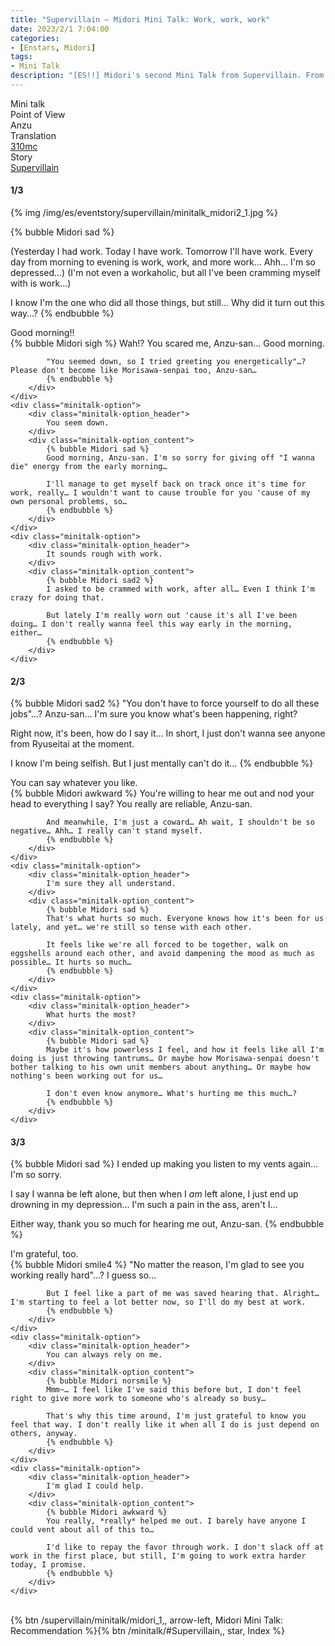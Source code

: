 ```yaml
---
title: "Supervillain – Midori Mini Talk: Work, work, work"
date: 2023/2/1 7:04:00
categories:
- [Enstars, Midori]
tags:
- Mini Talk
description: "[ES!!] Midori's second Mini Talk from Supervillain. From Anzu's POV."
---
```

<div class="three-wrapper" style="--storyColor:#965e7d;--storyColor-rgb:150,94,125;--storyColor-h:326.8;--storyColor-s: 23%;--storyColor-l:47.8%;">
    <div class="info-area">
        <div class="info">
            <div class="info-item characters">
                <div class="label">
                    Mini talk
                </div>
                <div class="value">
								<a href="/categories/Enstars/Midori" character="Midori"></a>
                </div>
            </div>
            <div class="info-item one">
                <div class="label">
                    Point of View
                </div>
                <div class="value">
                    Anzu
                </div>
            </div>
            <div class="info-item two">
                <div class="label">
                    Translation
                </div>
                <div class="value">
                    <a href="/about">310mc</a>
                </div>
            </div>
            <div class="info-item three">
                <div class="label">
                   Story
                </div>
                <div class="value">
                    <a href="/supervillain">Supervillain</a>
                </div>
            </div>
        </div>
    </div>
</div>

<!-- more -->

#### <div mt="rare"></div> 1/3

{% img /img/es/eventstory/supervillain/minitalk_midori2_1.jpg %}

{% bubble Midori sad %}
<th>(Yesterday I had work. Today I have work. Tomorrow I'll have work. Every day from morning to evening is work, work, and more work… Ahh… I'm so depressed…)</th>

<th>(I'm not even a workaholic, but all I've been cramming myself with is work…)</th>

I know I'm the one who did all those things, but still… Why did it turn out this way…?
{% endbubble %}

<div class="minitalk" character="Anzu">
    <div class="minitalk-option">
        <div class="minitalk-option_header">
            Good morning!!
        </div>
        <div class="minitalk-option_content">
            {% bubble Midori sigh %}
            Wah!? You scared me, Anzu-san… Good morning.

            "You seemed down, so I tried greeting you energetically"…? Please don't become like Morisawa-senpai too, Anzu-san…
			{% endbubble %}
        </div>
    </div>
    <div class="minitalk-option">
        <div class="minitalk-option_header">
            You seem down.
        </div>
        <div class="minitalk-option_content">
            {% bubble Midori sad %}
            Good morning, Anzu-san. I'm so sorry for giving off "I wanna die" energy from the early morning…

            I'll manage to get myself back on track once it's time for work, really… I wouldn't want to cause trouble for you 'cause of my own personal problems, so…
			{% endbubble %}
        </div>
    </div>
    <div class="minitalk-option">
        <div class="minitalk-option_header">
            It sounds rough with work.
        </div>
        <div class="minitalk-option_content">
            {% bubble Midori sad2 %}
            I asked to be crammed with work, after all… Even I think I'm crazy for doing that.

            But lately I'm really worn out 'cause it's all I've been doing… I don't really wanna feel this way early in the morning, either…
			{% endbubble %}
        </div>
    </div>
</div>

#### <div mt="rare"></div> 2/3

{% bubble Midori sad2 %}
"You don't have to force yourself to do all these jobs"…? Anzu-san… I'm sure you know what's been happening, right?

Right now, it's been, how do I say it… In short, I just don't wanna see anyone from Ryuseitai at the moment.

I know I'm being selfish. But I just mentally can't do it…
{% endbubble %}

<div class="minitalk" character="Anzu">
    <div class="minitalk-option">
        <div class="minitalk-option_header">
            You can say whatever you like.
        </div>
        <div class="minitalk-option_content">
            {% bubble Midori awkward %}
            You're willing to hear me out and nod your head to everything I say? You really are reliable, Anzu-san.

            And meanwhile, I'm just a coward… Ah wait, I shouldn't be so negative… Ahh… I really can't stand myself.
			{% endbubble %}
        </div>
    </div>
    <div class="minitalk-option">
        <div class="minitalk-option_header">
            I'm sure they all understand.
        </div>
        <div class="minitalk-option_content">
            {% bubble Midori sad %}
            That's what hurts so much. Everyone knows how it's been for us lately, and yet… we're still so tense with each other.

            It feels like we're all forced to be together, walk on eggshells around each other, and avoid dampening the mood as much as possible… It hurts so much…
			{% endbubble %}
        </div>
    </div>
    <div class="minitalk-option">
        <div class="minitalk-option_header">
            What hurts the most?
        </div>
        <div class="minitalk-option_content">
            {% bubble Midori sad %}
            Maybe it's how powerless I feel, and how it feels like all I'm doing is just throwing tantrums… Or maybe how Morisawa-senpai doesn't bother talking to his own unit members about anything… Or maybe how nothing's been working out for us…

            I don't even know anymore… What's hurting me this much…?
			{% endbubble %}
        </div>
    </div>
</div>

#### <div mt="rare"></div> 3/3

{% bubble Midori sad %}
I ended up making you listen to my vents again… I'm so sorry.

I say I wanna be left alone, but then when I *am* left alone, I just end up drowning in my depression… I'm such a pain in the ass, aren't I…

Either way, thank you so much for hearing me out, Anzu-san.
{% endbubble %}

<div class="minitalk" character="Anzu">
    <div class="minitalk-option">
        <div class="minitalk-option_header">
          I'm grateful, too.
        </div>
        <div class="minitalk-option_content">
            {% bubble Midori smile4 %}
            "No matter the reason, I'm glad to see you working really hard"…? I guess so…

            But I feel like a part of me was saved hearing that. Alright… I'm starting to feel a lot better now, so I'll do my best at work.
			{% endbubble %}
        </div>
    </div>
    <div class="minitalk-option">
        <div class="minitalk-option_header">
            You can always rely on me.
        </div>
        <div class="minitalk-option_content">
            {% bubble Midori norsmile %}
            Mmm~… I feel like I've said this before but, I don't feel right to give more work to someone who's already so busy…

            That's why this time around, I'm just grateful to know you feel that way. I don't really like it when all I do is just depend on others, anyway.
			{% endbubble %}
        </div>
    </div>
    <div class="minitalk-option">
        <div class="minitalk-option_header">
            I'm glad I could help.
        </div>
        <div class="minitalk-option_content">
            {% bubble Midori awkward %}
            You really, *really* helped me out. I barely have anyone I could vent about all of this to…

            I'd like to repay the favor through work. I don't slack off at work in the first place, but still, I'm going to work extra harder today, I promise.
			{% endbubble %}
        </div>
    </div>
</div>
<br>
<div toc>{% btn /supervillain/minitalk/midori_1,, arrow-left, Midori Mini Talk: Recommendation %}{% btn /minitalk/#Supervillain,, star, Index %}</div>
